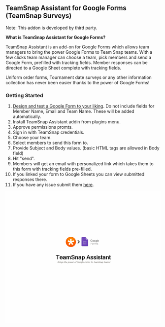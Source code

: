 ## TeamSnap Assistant for Google Forms (TeamSnap Surveys) 

Note: This addon is developed by third party.

**What is TeamSnap Assistant for Google Forms?**

TeamSnap Assistant is an add-on for Google Forms which allows team managers to bring the power Google Forms to Team Snap teams. With a few clicks team manager can choose a team, pick members and send a Google Form, prefilled with tracking fields. Member responses can be directed to a Google Sheet complete with tracking fields.

Uniform order forms, Tournament date surveys or any other information collection has never been easier thanks to the power of Google Forms!


### Getting Started
1. [Design and test a Google Form to your liking](https://gsuite.google.com/learning-center/products/forms/get-started/#!/). Do not include fields for Member Name, Email and Team Name. These will be added automatically.
2. Install TeamSnap Assistant addin from plugins menu. 
3. Approve permissions promts.
4. Sign in with TeamSnap credentials.
5. Choose your team.
6. Select members to send this form to.
7. Provide Subject and Body values. (basic HTML tags are allowed in Body field)
8. Hit "send".
9. Members will get an email with personalized link which takes them to this form with tracking fields pre-filled.
10. If you linked your form to Google Sheets you can view submitted responses there.
11. If you have any issue submit them [here](https://github.com/unclepaul84/google-forms-assistant-for-team-snap/issues).

![Screenshot](https://github.com/unclepaul84/google-forms-assistant-for-team-snap/raw/master/tutorial.gif)

